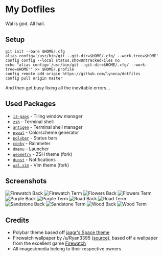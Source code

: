 # My Dotfiles

Wal is god. All hail.

## Setup
	git init --bare $HOME/.cfg
	alias config='/usr/bin/git --git-dir=$HOME/.cfg/ --work-tree=$HOME'
	config config --local status.showUntrackedFiles no
	echo "alias config='/usr/bin/git --git-dir=$HOME/.cfg/ --work-tree=$HOME'" >> $HOME/.profile
    config remote add origin https://github.com/lyneca/dotfiles
	config pull origin master

And then get busy fixing all the inevitable errors...

## Used Packages
- [`i3-gaps`](https://github.com/Airblader/i3) - Tiling window manager
- [`zsh`](https://zsh.org) - Terminal shell
- [`antigen`]() - Terminal shell manager
- [`pywal`](https://github.com/dylanaraps/pywal) - Colorscheme generator
- [`polybar`](https://github.com/jaagr/polybar) - Status bars
- [`conky`](https://github.com/brndnmtthws/conky) - Rainmeter
- [`dmenu`](https://tools.suckless.org/dmenu/) - Launcher
- [`geometry`](https://github.com/lyneca/geometry) - ZSH theme (fork)
- [`dunst`](https://github.com/dunst-project/dunst) - Notifications
- [`wal.vim`](https://github.com/lyneca/wal.vim) - Vim theme (fork)

## Screenshots

![Firewatch Back](firewatch_back.png)
![Firewatch Term](firewatch_term.png)
![Flowers Back](flowers_back.png)
![Flowers Term](flowers_term.png)
![Purple Back](purple_back.png)
![Purple Term](purple_term.png)
![Road Back](road_back.png)
![Road Term](road_term.png)
![Sandstone Back](sandstone_back.png)
![Sandstone Term](sandstone_term.png)
![Wood Back](wood_back.png)
![Wood Term](wood_term.png)

## Credits
- Polybar theme based off [jaagr's Space theme](https://github.com/jaagr/dots/tree/master/.local/etc/themer/themes/space)
- Firewatch wallpaper by /u/Ryan3395 ([source](https://redd.it/6dvpxc)), based off a wallpaper from the excellent game [Firewatch](http://www.firewatchgame.com/)
- All images/media belong to their respective owners
